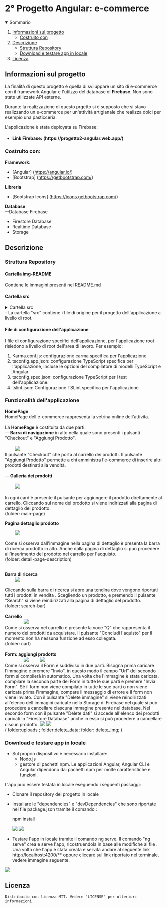 <h1 algin="center">2° Progetto Angular: e-commerce</h1>

<details open="open">
  <summary>Sommario</summary>
  <ol>
    <li>
      <a href="#informazioni-sul-progetto">Informazioni sul progetto</a>
      <ul>
        <li><a href="#costruito-con">Costruito con</a></li>
      </ul>
    </li>
   <li><a href="#descrizione">Descrizione</a>
     <ul>
        <li><a href="#struttura-repository">Struttura Repository</a></li>
        <li><a href="#Download-e-testare-app-in-locale">Download e testare app in locale</a></li>
      </ul>
    </li>
   <li><a href="#licenza">Licenza</a></li>
  <ol>
</details>

<!-- Informazioni sul progetto-->

## Informazioni sul progetto

La finalità di questo progetto è quella di sviluppare un sito di e-commerce con il framework Angular e l'utilzzo del database di <b>Firebase</b>.
Non sono state utilizzate API esterne.

Durante la realizzazione di questo prgetto si è supposto che si stavo realizzando un e-commerce per un'attività artigianale che realizza dolci per esempio una pasticceria.

L'applicazione è stata deployata su Firebase:
- <h4>Link Firebase: (https://progetto2-angular.web.app/)</h4>

#### <h3>Costruito con:</h3>

<b>Framework</b>:

- [Angular] (https://angular.io/)
- [Bootstrap] (https://getbootstrap.com/)

<b>Libreria</b>

- [Bootstrap Icons] (https://icons.getbootstrap.com/)

<b>Database</b>
 <br>
  --Database Firebase     
   <ul>
     <li>Firestore Database</li>
     <li>Realtime Database</li>
     <li>Storage</li>
 </ul>
<!--Descrizione-->

## Descrizione

### Struttura Repository

<h4>Cartella img-README</h4>
Contiene le immagini presenti nel README.md

<h4>Cartella src</h4>
<details>
  <summary>Cartella src</summary>
   <ol>
     <li>
      Cartella app: contiene i file dei componenti in cui sono definiti la logica e i dati dell'applicazione.
      Componenti, modelli e stili angolari vanno qui.
      Per esempio:
      <ol>
        <li>
          app/app.componets.ts: Definisce la logica del componente radice dell'applicazione, denominato AppComponent.
          La vista associata a questo componente radice diventa la radice della gerarchia della vista quando si aggiungono componenti e servizi all'applicazione.
        </li>
        <li>app/app.component.html definisce il modello HTML associato all'AppComponent radice.</li>
        <li>app/app.component.css definisce il foglio di stile CSS di base per L'AppComponent radice.</li>
        <li>app/app.component.spec.ts definisce uno unit test per l'AppComponent radice.</li>
        <li> app/app.module.ts definisce il modulo radice, denominato AppModule, che indica ad Angular come assemblare l'applicazione. 
              Man mano che si aggiungono altri componenti all'app, questi devono essere dichiarati qui.
        </li>
     </ol>
  </li>
   
  <li>Cartella assets: contiene immagini e altri file di risorse da copiare cosi come sono quando crei l'applicazione.</li>
   
  <li>
     Cartella environments: contiene le opzioni di configurazione della build per particolari ambienti di destinazione.
     In particolare nella cartella environments sono presenti:
      -- environments.ts (che viene utilizzato in fase di sviluppo);
      -- environments.prod.ts (che viene utilizzato in fase di produzione);
     In questi due file è stata inserita la configurazione Firebase dell'app web.
      
     ![](img-README/environment.png)
  </li>
   <li>Altri file come:
     <ol>
       <li>
         favicon.ico: un'icona che viene utilizzata per questa applicazione alla sinistra dell'URL nella barra degli indirizzi del browser.
       </li>
       <li>index.html: La pagina HTML principale che viene publicata quando qualcuno visita l'app.</li>
       <li> 
         test.ts: Il punto di ingresso principale per i tuoi unit test, con alcune configurazioni specifiche   di Angular.
       </li>
     </ol>
   </li>
 <ol>
</details>
- La cartella "src" contiene i file di origine per il progetto dell'applicazione a livello di root.

<h4>File di configurazione dell'applicazione</h4>

I file di configurazione specifici dell'applicazione, per l'applicazione root risiedono a livello di root dell'area di lavoro.
Per esempio:
<ol>
 <li>Karma.conf.js: configurazione carma specifica per l'applicazione</li>
 <li>
   tsconfig.app.json: configurazione TypeScript specifica per l'applicazione, incluse le opzioni del compilatore di modelli TypeScript e Angular
 </li>
 <li>
   tsconfig.spec.json: configurazione TypeScript per i test dell'applicazione.
 </li>
 <li>tslint.json: Configurazione TSLint specifica per l'applicazione</li>
</ol>

### Funzionalità dell'applicazione

<b>HomePage</b>
 </br>
 HomePage dell'e-commerce rappresenta la vetrina online dell'attivita.
</br>     
La <b>HomePage</b> è costituita da due parti:
    </br>
  -- <b>Barra di navigazione</b> in alto nella quale sono presenti 
    i pulsanti "Checkout" e "Aggiungi Prodotto".
  </br>
  </br>
  &emsp;&emsp; ![](img-README/search-bar.png)
   </br> 
    Il pulsante "Checkout" che porta al carrello dei prodotti. Il pulsante "Aggiungi Prodotto" permette a chi amministra l'e-commerce di inserire altri prodotti destinati alla       vendità.
  </br>
  </br>
 -- <b>Galleria dei prodotti</b>
   </br>
   </br>
   &emsp;&emsp; ![](img-README/gallery.png)
  </br>
  </br>
   In ogni card è presente il pulsante per aggiungere il prodotto direttamente al carrello. 
   Cliccando sul nome del prodotto si viene indirizzati alla pagina di dettaglio del prodotto. 
   </br>
   (folder: main-page)

  <b>Pagina dettaglio prodotto</b>
 
  &emsp;&emsp; ![](img-README/detail-page.png)
 
 Come si osserva dall'immagine nella pagina di dettaglio è presenta la barra di ricerca prodotto in alto. Anche dalla pagina di dettaglio si puo procedere all'inserimento del   prodotto nel carrello per l'acquisto.
</br>
(folder: detail-page-description)
</br>
</br>

<b>Barra di ricerca</b>
</br>
&emsp;&emsp; ![](img-README/search.png)
</br>

Cliccando sulla barra di ricerca si apre una tendina dove vengono riportati tutti i prodotti in vendita .
Scegliendo un prodotto, e premendo il pulsante "Search" si viene reindirizzati alla pagina di dettaglio del prodotto.
</br>
(folder: search-bar)
</br>
</br>
<b>Carrello</b>
</br>
 &emsp;&emsp;&emsp;&emsp; ![](img-README/cart.png)
 </br>
 Come si osserva nel carrello è presente la voce "Q" che rappresenta il numero dei prodotti da acquistare. 
 Il pulsante "Concludi l'aquisto" per il momento non ha nessuna funzione ad esso collegata.
 </br>
(folder: cart)
</br>
</br>
<b>Form: aggiungi prodotto</b>
</br>
&emsp;&emsp;&emsp;&emsp; ![](img-README/form1.png)
&emsp;&emsp; ![](img-README/form22.png)
</br>
 Come si osserva il Form è suddiviso in due parti. 
 Bisogna prima caricare l'immagine e premere "Invio", in questo modo il campo "Url" del secondo form si compilerà in automatico. Una volta che l'immagine è stata caricata, compilare la seconda parte del Form in tutte le sue parti e premere "Invia Form".
 Sè il form non viene compilato in tutte le sue parti o non viene caricata prima l'immagine, compare il messaggio di errore e il form non viene inviato.
 Con il pulsante "Delete immagine" si viene reindirizzati all'elenco dell'immagini caricate nello Storage di Firebase nel quale si può procedere a cancellare ciascuna immagine presente nel database. 
Nel secondo form con il pulsante "Delete dati" si accede all'elenco dei prodotti caricati in "Firestore Database" anche in esso si può procedere a cancellare ciscun prodotto.
 ![](img-README/el.immagine.png)
 ![](img-README/el.prodotti.png)
 </br>
(
 folder:uploads ;
 folder:delete_data; 
 folder: delete_img;
)
</br>
### Download e testare app in locale

- Sul proprio dispositivo è necessario installare: 
   - Nodo.js
   - gestore di pachetti npm. 
Le applicazioni Angular, Angular CLI e Angular dipendono dai pachetti npm per molte caratteristiche e funzioni.

L'app può essere testata in locale eseguendo i seguenti passaggi:

- Clonare il repository del progetto in locale 

- Installare le "dependencies" e "devDependencies" che sono riportate nel file package.json tramite il comando :
  
  npm install <dependencies o devDependencies>
  
  ![](img-README/dependencies.png) 
  ![](img-README/devdependencies.png)

  

- Testare l'app in locale tramite il comando ng serve.
Il comando "ng serve" crea e serve l'app, ricostruendola in base alle modifiche ai file .
Una volta che l'app è stata creata e servita andare al seguente link <a>http://localhost:4200/**</a> oppure cliccare sul link riportato nel terminale, vedere immagine seguente.

 ![](img-README/terminale.png)

## Licenza

    Distribuito con licenza MIT. Vedere "LICENSE" per ulteriori informazioni.

